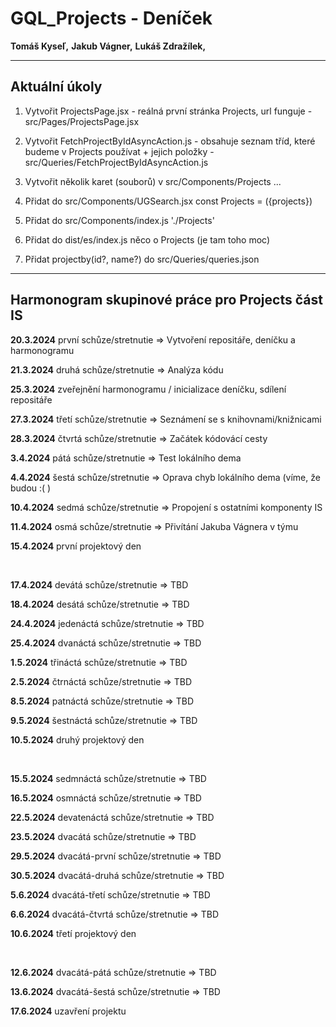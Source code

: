 # GQL_Projects - Deníček

__Tomáš Kyseľ,__ 
__Jakub Vágner,__ 
__Lukáš Zdražílek,__ 
________________________________________________________________________

## Aktuální úkoly

1. Vytvořit ProjectsPage.jsx - reálná první stránka Projects, url funguje - src/Pages/ProjectsPage.jsx

2. Vytvořit FetchProjectByIdAsyncAction.js - obsahuje seznam tříd, které budeme v Projects používat + jejich položky - src/Queries/FetchProjectByIdAsyncAction.js

3. Vytvořit několik karet (souborů) v src/Components/Projects ...

4. Přidat do src/Components/UGSearch.jsx const Projects = ({projects})

5. Přidat do src/Components/index.js './Projects'

6. Přidat do dist/es/index.js něco o Projects (je tam toho moc)

7. Přidat projectby(id?, name?) do src/Queries/queries.json

________________________________________________________________________

## Harmonogram skupinové práce pro Projects část IS


__20.3.2024__ první schůze/stretnutie => Vytvoření repositáře, deníčku a harmonogramu

__21.3.2024__ druhá schůze/stretnutie => Analýza kódu

__25.3.2024__ zveřejnění harmonogramu / inicializace deníčku, sdílení repositáře

__27.3.2024__ třetí schůze/stretnutie => Seznámení se s knihovnami/knižnicami

__28.3.2024__ čtvrtá schůze/stretnutie => Začátek kódovácí cesty

__3.4.2024__ pátá schůze/stretnutie => Test lokálního dema

__4.4.2024__ šestá schůze/stretnutie => Oprava chyb lokálního dema (víme, že budou :( )

__10.4.2024__ sedmá schůze/stretnutie => Propojení s ostatními komponenty IS

__11.4.2024__ osmá schůze/stretnutie => Přivítání Jakuba Vágnera v týmu

__15.4.2024__ první projektový den

<br />

__17.4.2024__ devátá schůze/stretnutie => TBD

__18.4.2024__ desátá schůze/stretnutie => TBD

__24.4.2024__ jedenáctá schůze/stretnutie => TBD

__25.4.2024__ dvanáctá schůze/stretnutie => TBD

__1.5.2024__ třináctá schůze/stretnutie => TBD

__2.5.2024__ čtrnáctá schůze/stretnutie => TBD

__8.5.2024__ patnáctá schůze/stretnutie => TBD

__9.5.2024__ šestnáctá schůze/stretnutie => TBD

__10.5.2024__ druhý projektový den

<br />

__15.5.2024__ sedmnáctá schůze/stretnutie => TBD

__16.5.2024__ osmnáctá schůze/stretnutie => TBD

__22.5.2024__ devatenáctá schůze/stretnutie => TBD

__23.5.2024__ dvacátá schůze/stretnutie => TBD

__29.5.2024__ dvacátá-první schůze/stretnutie => TBD

__30.5.2024__ dvacátá-druhá schůze/stretnutie => TBD

__5.6.2024__ dvacátá-třetí schůze/stretnutie => TBD

__6.6.2024__ dvacátá-čtvrtá schůze/stretnutie => TBD

__10.6.2024__ třetí projektový den

<br />

__12.6.2024__ dvacátá-pátá schůze/stretnutie => TBD

__13.6.2024__ dvacátá-šestá schůze/stretnutie => TBD

__17.6.2024__ uzavření projektu

